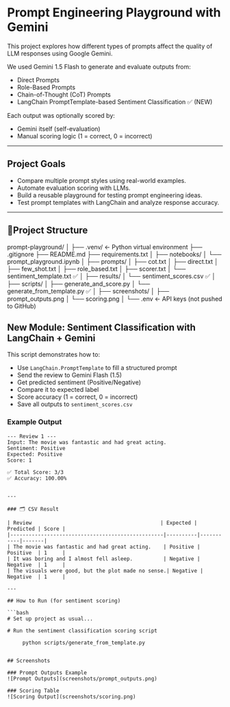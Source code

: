 # Prompt Engineering Playground with Gemini

This project explores how different types of prompts affect the quality of LLM responses using Google Gemini.

We used Gemini 1.5 Flash to generate and evaluate outputs from:
- Direct Prompts
- Role-Based Prompts
- Chain-of-Thought (CoT) Prompts
- LangChain PromptTemplate-based Sentiment Classification ✅ (NEW)

Each output was optionally scored by:
- Gemini itself (self-evaluation)
- Manual scoring logic (1 = correct, 0 = incorrect)

---

## Project Goals

- Compare multiple prompt styles using real-world examples.
- Automate evaluation scoring with LLMs.
- Build a reusable playground for testing prompt engineering ideas.
- Test prompt templates with LangChain and analyze response accuracy.

---

## 📁Project Structure

prompt-playground/
│
├── .venv/ ← Python virtual environment
├── .gitignore
├── README.md
├── requirements.txt
│
├── notebooks/
│ └── prompt_playground.ipynb
│
├── prompts/
│ ├── cot.txt
│ ├── direct.txt
│ ├── few_shot.txt
│ ├── role_based.txt
│ ├── scorer.txt
│ └── sentiment_template.txt ✅
│
├── results/
│ └── sentiment_scores.csv ✅
│
├── scripts/
│ ├── generate_and_score.py
│ └── generate_from_template.py ✅
│
├── screenshots/
│ ├── prompt_outputs.png
│ └── scoring.png
│
└── .env ← API keys (not pushed to GitHub)

## New Module: Sentiment Classification with LangChain + Gemini

This script demonstrates how to:
- Use `LangChain.PromptTemplate` to fill a structured prompt
- Send the review to Gemini Flash (1.5)
- Get predicted sentiment (Positive/Negative)
- Compare it to expected label
- Score accuracy (1 = correct, 0 = incorrect)
- Save all outputs to `sentiment_scores.csv`

### Example Output

```text
--- Review 1 ---
Input: The movie was fantastic and had great acting.
Sentiment: Positive
Expected: Positive
Score: 1

✅ Total Score: 3/3
✅ Accuracy: 100.00%


---

### 🗂 CSV Result

| Review                                          | Expected | Predicted | Score |
|--------------------------------------------------|----------|-----------|-------|
| The movie was fantastic and had great acting.    | Positive | Positive  | 1     |
| It was boring and I almost fell asleep.          | Negative | Negative  | 1     |
| The visuals were good, but the plot made no sense.| Negative | Negative  | 1     |

---

## How to Run (for sentiment scoring)

```bash
# Set up project as usual...

# Run the sentiment classification scoring script

     python scripts/generate_from_template.py

     
## Screenshots

### Prompt Outputs Example  
![Prompt Outputs](screenshots/prompt_outputs.png)

### Scoring Table  
![Scoring Output](screenshots/scoring.png)

